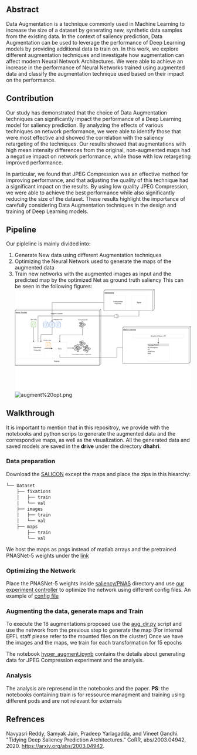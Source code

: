 ## Abstract
Data Augmentation is a technique commonly used in Machine Learning to increase the size of a dataset by generating new, synthetic data samples from the existing data. In the context of saliency prediction, Data Augmentation can be used to leverage the performance of Deep Learning models by providing additional data to train on. In this work, we explore different augmentation techniques and investigate how augmentation can affect modern Neural Network Architectures. We were able to achieve an increase in the performance of Neural Networks trained using augmented data and classify the augmentation technique used based on their impact on the performance.


## Contribution 

Our study has demonstrated that the choice of Data Augmentation techniques can significantly impact the performance of a Deep Learning model for saliency prediction. By analyzing the effects of various techniques on network performance, we were able to identify those that were most effective and showed the correlation with the saliency retargeting of the techniques. Our results showed that augmentations with high mean intensity differences from the original, non-augmented maps had a negative impact on network performance, while those with low retargeting improved performance. 

In particular, we found that JPEG Compression was an effective method for improving performance, and that adjusting the quality of this technique had a significant impact on the results. By using low quality JPEG Compression, we were able to achieve the best performance while also significantly reducing the size of the dataset. These results highlight the importance of carefully considering Data Augmentation techniques in the design and training of Deep Learning models.

## Pipeline 
Our pipleline is mainly divided into: 
1. Generate New data using different Augmentation techniques
2. Optimizing the Neural Network used to generate the maps of the augmented data
3. Train new networks with the augmented images as input and the predicted map by the optimized Net as ground truth saliency
This can be seen in the following figures:
![netopt](readme_figures/netoptpipe.png)
![augment%20opt.png](readme_figures/augment%20opt.png)


## Walkthrough 
It is important to mention that in this repositroy, we provide with the notebooks and python scrips to generate the augmented data and the correspondive maps, as well as the visualization. 
All the generated data and saved models are saved in the **drive** under the directory **dhahri**. 

### Data preparation
Download the [SALICON](http://salicon.net/challenge-2017/) except the maps and place the zips in this hiearchy: 

```
└── Dataset  
    ├── fixations  
    │   ├── train  
    │   └── val  
    ├── images  
    │   ├── train  
    │   └── val  
    ├── maps  
        ├── train  
        └── val  
```
We host the maps as pngs instead of matlab arrays and the pretrained PNASNet-5 weights under the [link](https://drive.google.com/drive/folders/1HzpXVcO7rWJT3hX_u-4SLHwJKuvdyFLC?usp=sharing)

### Optimizing the Network 
Place the PNASNet-5 weights inside [saliency/PNAS](saliency/PNAS) directory and use [our experiment controller](saliency/SimpleNet/experiment.py) to optimize the network using different config files. 
An example of [config file](saliency/cfgs/testbenchmark_1.json) 

### Augmenting the data, generate maps and Train
To execute the 18 augmentations proposed use the [aug_dir.py](saliency/aug_dir.py) script and use the network from the previous step to generate the map (For internal EPFL staff please refer to the mounted files on the cluster)
Once we have the images and the maps, we train for each transformation for 15 epochs

The notebook [hyper_augment.ipynb](notebooks/hyper_augment.ipynb) contains the details about generating data for JPEG Compression experiment and the analysis.

### Analysis 
The analysis are represend in the notebooks and the paper. 
**PS**: the notebooks containing train is for ressource managment and training using different pods and are not relevant for externals

## Refrences
Navyasri Reddy, Samyak Jain, Pradeep Yarlagadda, and Vineet Gandhi. "Tidying Deep Saliency Prediction Architectures." CoRR, abs/2003.04942, 2020. https://arxiv.org/abs/2003.04942.
